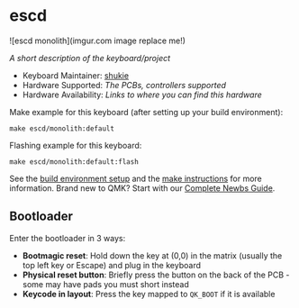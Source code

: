 # escd

![escd monolith](imgur.com image replace me!)

*A short description of the keyboard/project*

* Keyboard Maintainer: [shukie](https://github.com/shukie)
* Hardware Supported: *The PCBs, controllers supported*
* Hardware Availability: *Links to where you can find this hardware*

Make example for this keyboard (after setting up your build environment):

    make escd/monolith:default

Flashing example for this keyboard:

    make escd/monolith:default:flash

See the [build environment setup](https://docs.qmk.fm/#/getting_started_build_tools) and the [make instructions](https://docs.qmk.fm/#/getting_started_make_guide) for more information. Brand new to QMK? Start with our [Complete Newbs Guide](https://docs.qmk.fm/#/newbs).

## Bootloader

Enter the bootloader in 3 ways:

* **Bootmagic reset**: Hold down the key at (0,0) in the matrix (usually the top left key or Escape) and plug in the keyboard
* **Physical reset button**: Briefly press the button on the back of the PCB - some may have pads you must short instead
* **Keycode in layout**: Press the key mapped to `QK_BOOT` if it is available
